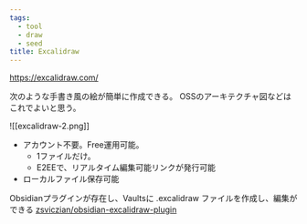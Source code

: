 ```yaml
---
tags:
  - tool
  - draw
  - seed
title: Excalidraw
---
```

https://excalidraw.com/

次のような手書き風の絵が簡単に作成できる。
OSSのアーキテクチャ図などはこれでよいと思う。

![[excalidraw-2.png]]

- アカウント不要。Free運用可能。
	- 1ファイルだけ。
	- E2EEで、リアルタイム編集可能リンクが発行可能
- ローカルファイル保存可能

Obsidianプラグインが存在し、Vaultsに .excalidraw ファイルを作成し、編集ができる
[zsviczian/obsidian-excalidraw-plugin](https://github.com/zsviczian/obsidian-excalidraw-plugin)
